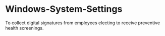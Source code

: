 # Windows-System-Settings
 To collect digital signatures from employees electing to receive preventive health screenings.
